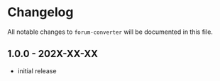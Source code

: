 # Changelog

All notable changes to `forum-converter` will be documented in this file.

## 1.0.0 - 202X-XX-XX

- initial release
